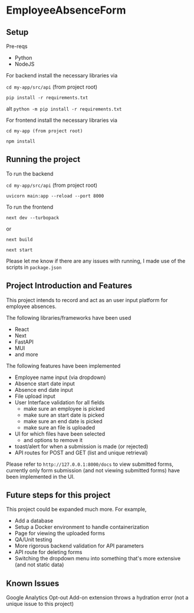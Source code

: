 # EmployeeAbsenceForm

## Setup
Pre-reqs

- Python
- NodeJS

For backend install the necessary libraries via

`cd my-app/src/api` (from project root)

`pip install -r requirements.txt`

alt `python -m pip install -r requirements.txt`

For frontend install the necessary libraries via

`cd my-app (from project root)`

`npm install`

## Running the project
To run the backend

`cd my-app/src/api` (from project root)

`uvicorn main:app --reload --port 8000`

To run the frontend

`next dev --turbopack`

or

`next build`

`next start`

Please let me know if there are any issues with running, I made use of the scripts in `package.json`

## Project Introduction and Features
This project intends to record and act as an user input platform for employee absences.

The following libraries/frameworks have been used
- React
- Next
- FastAPI
- MUI
- and more

The following features have been implemented
- Employee name input (via dropdown)
- Absence start date input
- Absence end date input
- File upload input
- User Interface validation for all fields
  - make sure an employee is picked
  - make sure an start date is picked
  - make sure an end date is picked
  - make sure an file is uploaded
- UI for which files have been selected 
  - and options to remove it
- toast/alert for when a submission is made (or rejected)
- API routes for POST and GET (list and unique retrieval)

Please refer to `http://127.0.0.1:8000/docs` to view submitted forms, currently only form submission (and not viewing submitted forms) have been implemented in the UI.

## Future steps for this project
This project could be expanded much more. For example,
- Add a database
- Setup a Docker environment to handle containerization
- Page for viewing the uploaded forms
- QA/Unit testing
- More rigorous backend validation for API parameters
- API route for deleting forms
- Switching the dropdown menu into something that's more extensive (and not static data)

## Known Issues
Google Analytics Opt-out Add-on extension throws a hydration error (not a unique issue to this project)